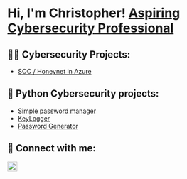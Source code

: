 <h1>Hi, I'm Christopher! <a href="https://www.linkedin.com/in/christopherpambou/">Aspiring Cybersecurity Professional</a>
  
<h2>👨‍💻 Cybersecurity Projects:</h2>

   - [SOC / Honeynet in Azure](https://github.com/CPamb/Azure-SOC)

<h2> 🐍 Python Cybersecurity projects:</h2>

  - [Simple password manager](https://github.com/CPamb/Password_Manager_Python)
  - [KeyLogger](https://github.com/CPamb/Keylogger_Python)
  - [Password Generator](https://github.com/CPamb/Password_generator_python)
  
<h2> 🤳 Connect with me:</h2>

[<img align="left" alt="ChristopherPambou | LinkedIn" width="22px" src="https://cdn.jsdelivr.net/npm/simple-icons@v3/icons/linkedin.svg" />][linkedin]

[linkedin]:https://www.linkedin.com/in/christopherpambou/

<!--
**joshmadakor1/joshmadakor1** is a ✨ _special_ ✨ repository because its `README.md` (this file) appears on your GitHub profile.

Here are some ideas to get you started:

- 🔭 I’m currently working on ...
- 🌱 I’m currently learning ...
- 👯 I’m looking to collaborate on ...
- 🤔 I’m looking for help with ...
- 💬 Ask me about ...
- 📫 How to reach me: ...
- 😄 Pronouns: ...
- ⚡ Fun fact: ...
-->
